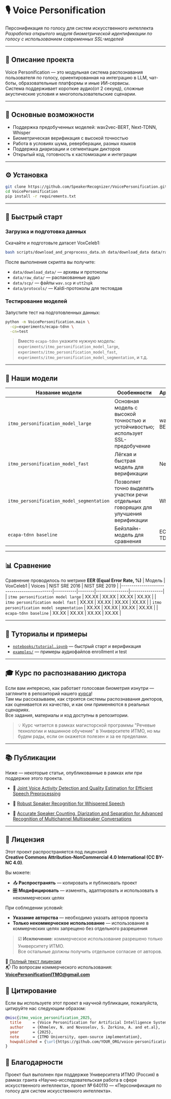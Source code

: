 # 🎙️ Voice Personification

Персонификация по голосу для систем искусственного интеллекта  
_Разработка открытого модуля биометрической идентификации по голосу с использованием современных SSL-моделей_

---

## 🚀 Описание проекта

Voice Personification — это модульная система распознавания пользователя по голосу, ориентированная на интеграцию в LLM, чат-боты, образовательные платформы и иные ИИ-сервисы.  
Система поддерживает короткие аудио(от 2 секунд), сложные акустические условия и многопользовательские сценарии.

---

## 🔧 Основные возможности

- Поддержка предобученных моделей: wav2vec-BERT, Next-TDNN, Whisper
- Биометрическая верификация с высокой точностью
- Работа в условиях шума, реверберации, разных языков
- Поддержка диаризации и сегментации дикторов
- Открытый код, готовность к кастомизации и интеграции

---

## ⚙️ Установка

```bash
git clone https://github.com/SpeakerRecognizer/VoicePersonification.git
cd VoicePersonification
pip install -r requirements.txt
```

---

## 🧪 Быстрый старт

### Загрузка и подготовка данных

Скачайте и подготовьте датасет VoxCeleb1:

```bash
bash scripts/download_and_preprocess_data.sh data/download_data data/raw_data data/scp data/protocols
```
После выполнения скрипта вы получите:
- `data/download_data/` — архивы и протоколы
- `data/raw_data/` — распакованные аудио
- `data/scp/` — файлы `wav.scp` и `utt2spk`
- `data/protocols/` — Kaldi-протоколы для тестовдав

### Тестирование моделей
Запустите тест на подготовленных данных:

```bash
python -m VoicePersonification.main \
  -cp=experiments/ecapa-tdnn \
  -cn=test
```

> Вместо `ecapa-tdnn` укажите нужную модель:  
> `experiments/itmo_personification_model_large`, `experiments/itmo_personification_model_fast`, `experiments/itmo_personification_model_segmentation`, и т.д.
---


## 🧠 Наши модели

| Название модели                        | Особенности                                                                          | Архитектура    | Размер |
|----------------------------------------|---------------------------------------------------------------------------------------|----------------|----------|
| `itmo_personification_model_large`  | Основная модель с высокой точностью и устойчивостью; использует SSL-предобучение     | wav2vec-BERT   |  XX        |
| `itmo_personification_model_fast`      | Лёгкая и быстрая модель для верификации                        | Next-TDNN      |       XX   |
| `itmo_personification_model_segmentation` | Позволяет точно выделять участки речи отдельных говорящих для улучшения верификации | Whisper        |     XX     |
| `ecapa-tdnn baseline`                  | Бейзлайн-модель для сравнения  | ECAPA-TDNN     |   XX       |

---

## 📊 Сравнение 

Сравнение проводилось по метрике **EER (Equal Error Rate, %)**
| Модель                                      | VoxCeleb1 | Voices | NIST SRE 2016 | NIST SRE 2019 |
|--------------------------------------------|-----------|--------|----------------|----------------|
| `itmo personification model large`      | XX.XX     | XX.XX  | XX.XX          | XX.XX          |
| `itmo personification model fast`          | XX.XX     | XX.XX  | XX.XX          | XX.XX          |
| `itmo personification model segmentation`                       | XX.XX     | XX.XX  | XX.XX          | XX.XX          |
| `ecapa-tdnn baseline` | XX.XX        | XX.XX     | XX.XX             | XX.XX            |

---

## 📒 Туториалы и примеры

- [`notebooks/tutorial.ipynb`](notebooks/tutorial.ipynb) — быстрый старт и верификация
- [`examples/`](examples/) — примеры аудиофайлов enrollment и test

---

## 🎓 Курс по распознаванию диктора

Если вам интересно, как работает голосовая биометрия изнутри — загляните в репозиторий нашего [курса](https://github.com/itmo-mbss-lab/sr_labs_book/blob/main/README.md)!  
Там мы рассказываем, как строятся системы распознавания дикторов, как оценивается их качество, и как они применяются в реальных сценариях.  
Все задания, материалы и код доступны в репозитории.

> 💡 Курс читается в рамках магисторской программы "Речевые технологии и машинное обучение" в Университете ИТМО, но мы будем рады, если он окажется полезен и за ее пределами.

---


## 📚 Публикации

Ниже — некоторые статьи, опубликованные в рамках или при поддержке этого проекта.  

- 🔖 [Joint Voice Activity Detection and Quality Estimation for Efficient Speech Preprocessing](https://ieeexplore.ieee.org/document/10977856)
  
- 🔖 [Robust Speaker Recognition for Whispered Speech](https://ieeexplore.ieee.org/document/10977907)  

- 🔖 [Accurate Speaker Counting, Diarization and Separation for Advanced Recognition of Multichannel Multispeaker Conversations](https://www.sciencedirect.com/science/article/abs/pii/S0885230825000051)


---

## 📄 Лицензия

Этот проект распространяется под лицензией  
**Creative Commons Attribution-NonCommercial 4.0 International (CC BY-NC 4.0)**.

Вы можете:

- 📤 **Распространять** — копировать и публиковать проект  
- 🎛️ **Модифицировать** — изменять, адаптировать и использовать в некоммерческих целях  

При соблюдении условий:

- **Указание авторства** — необходимо указать авторов проекта  
- **Только некоммерческое использование** — использование в коммерческих целях запрещено без отдельного разрешения  

> ☑️ **Исключение**: коммерческое использование разрешено только Университету ИТМО.  
> Все остальные должны получить отдельное согласие от авторов.

📄 [Полный текст лицензии](https://creativecommons.org/licenses/by-nc/4.0/)  
📬 По вопросам коммерческого использования: **VoicePersonificationITMO@gmail.com**

## 📝 Цитирование

Если вы используете этот проект в научной публикации, пожалуйста, цитируйте нас следующим образом:

```bibtex
@misc{itmo_voice_personification_2025,
  title     = {Voice Personification for Artificial Intelligence Systems},
  author    = {Khmelev, N. and Novoselov, S. Zorkina, A. and et.al},
  year      = {2025},
  note      = {ITMO University, open-source implementation},
  howpublished = {\url{https://github.com/YOUR_ORG/voice-personification}}
}
```
## 🙏 Благодарности
Проект был выполнен при поддержке Университета ИТМО (Россия)
в рамках гранта «Научно-исследовательская работа в сфере искусственного интеллекта»,
проект № 640110 — «Персонификация по голосу для систем искусственного интеллекта».



